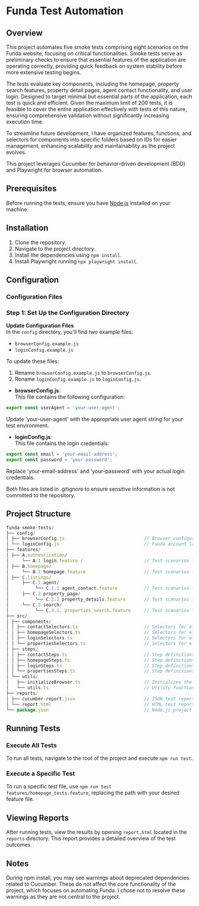 # Funda Test Automation

## Overview

This project automates five smoke tests comprising eight scenarios on the Funda website, focusing on critical functionalities. Smoke tests serve as preliminary checks to ensure that essential features of the application are operating correctly, providing quick feedback on system stability before more extensive testing begins.

The tests evaluate key components, including the homepage, property search features, property detail pages, agent contact functionality, and user login. Designed to target minimal but essential parts of the application, each test is quick and efficient. Given the maximum limit of 200 tests, it is feasible to cover the entire application effectively with tests of this nature, ensuring comprehensive validation without significantly increasing execution time.

To streamline future development, I have organized features, functions, and selectors for components into specific folders based on IDs for easier management, enhancing scalability and maintainability as the project evolves.

This project leverages Cucumber for behavior-driven development (BDD) and Playwright for browser automation.

## Prerequisites

Before running the tests, ensure you have [Node.js](https://nodejs.org/) installed on your machine.

## Installation

1. Clone the repository.
2. Navigate to the project directory.
3. Install the dependencies using `npm install`.
4. Install Playwright running `npx playwright install`.

## Configuration

### Configuration Files

### Step 1: Set Up the Configuration Directory

**Update Configuration Files**  
In the `config` directory, you'll find two example files:

- `browserConfig.example.js`
- `loginConfig.example.js`

To update these files:

1. Rename `browserConfig.example.js` to `browserConfig.js`.
2. Rename `loginConfig.example.js` to `loginConfig.js`.

- **browserConfig.js**:  
  This file contains the following configuration:

```javascript
export const userAgent = 'your-user-agent';
```

Update 'your-user-agent' with the appropriate user agent string for your test environment.

- **loginConfig.js**:  
  This file contains the login credentials:

```javascript
export const email = 'your-email-address';
export const password = 'your-password';
```

Replace 'your-email-address' and 'your-password' with your actual login credentials.

Both files are listed in .gitignore to ensure sensitive information is not committed to the repository.

## Project Structure

```javascript
funda-smoke-tests/
├── config/
│ ├── browserConfig.js                              // Browser configurations (user agent)
│ └── loginConfig.js                                // Funda account login credentials for login tests
├── features/
│ ├── A.authentication/
│     └── A.1 login.feature /                       // Test scenarios for the login process
│ ├── B.homepage/
│     └── B.1 homepage.feature                      // Test scenarios for the homepage ui and page load
│ ├── C.listings/
│     ├── C.1.agent/
│          └── C.1.1 agent_contact.feature          // Test scenarios for the agent contact form
│     ├── C.2.property_page/
│          └── C.2.1 property_details.feature       // Test scenarios for the property page details
│     └── C.3.search/
│          └── C.3.1. properties_search.feature     // Test scenarios for the properties search
├── src/
│ ├── components/
│ │ ├── contactSelectors.ts                         // Selectors for elements in the contact form
│ │ ├── homepageSelectors.ts                        // Selectors for elements on the homepage
│ │ ├── loginSelectors.ts                           // Selectors for elements on the login page
│ │ └── propertiesSelectors.ts                      // Selectors for elements on the search page
│ ├── steps/
│ │ ├── contactSteps.ts                             // Step definitions for contact form tests
│ │ ├── homepageSteps.ts                            // Step definitions for homepage tests
│ │ ├── loginSteps.ts                               // Step definitions for login tests
│ │ └── propertiesSteps.ts                          // Step definitions for search tests
│ └── utils/
│   ├── initializeBrowser.ts                        // Initializes the browser for testing
│   └── utils.ts                                    // Utility functions for interacting with web elements
├── reports/
│ ├── cucumber-report.json                          // JSON test report
│ └── report.html                                   // HTML test report
└── package.json                                    // Node.js project metadata and dependencies
```

## Running Tests

### Execute All Tests

To run all tests, navigate to the root of the project and execute `npm run test`.

### Execute a Specific Test

To run a specific test file, use `npm run test features/homepage_tests.feature`, replacing the path with your desired feature file.

## Viewing Reports

After running tests, view the results by opening `report.html` located in the `reports` directory. This report provides a detailed overview of the test outcomes.

## Notes

During npm install, you may see warnings about deprecated dependencies related to Cucumber. These do not affect the core functionality of the project, which focuses on automating Funda. I chose not to resolve these warnings as they are not central to the project.

